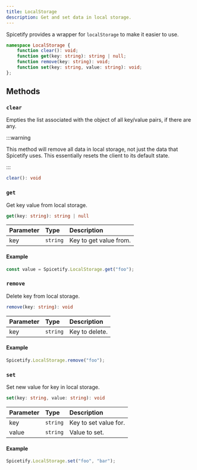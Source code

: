 ```yaml
---
title: LocalStorage
description: Get and set data in local storage.
---
```


Spicetify provides a wrapper for `localStorage` to make it easier to use.

```ts
namespace LocalStorage {
    function clear(): void;
    function get(key: string): string | null;
    function remove(key: string): void;
    function set(key: string, value: string): void;
};
```

## Methods

### `clear`

Empties the list associated with the object of all key/value pairs, if there are any.

:::warning

This method will remove all data in local storage, not just the data that Spicetify uses. This essentially resets the client to its default state.

:::

```ts
clear(): void
```

### `get`

Get key value from local storage.

```ts
get(key: string): string | null
```

| Parameter | Type | Description |
| :--- | :--- | :--- |
| key | `string` | Key to get value from. |

#### Example

```ts
const value = Spicetify.LocalStorage.get("foo");
```

### `remove`

Delete key from local storage.

```ts
remove(key: string): void
```

| Parameter | Type | Description |
| :--- | :--- | :--- |
| key | `string` | Key to delete. |

#### Example

```ts
Spicetify.LocalStorage.remove("foo");
```

### `set`

Set new value for key in local storage.

```ts
set(key: string, value: string): void
```

| Parameter | Type | Description |
| :--- | :--- | :--- |
| key | `string` | Key to set value for. |
| value | `string` | Value to set. |

#### Example

```ts
Spicetify.LocalStorage.set("foo", "bar");
```

